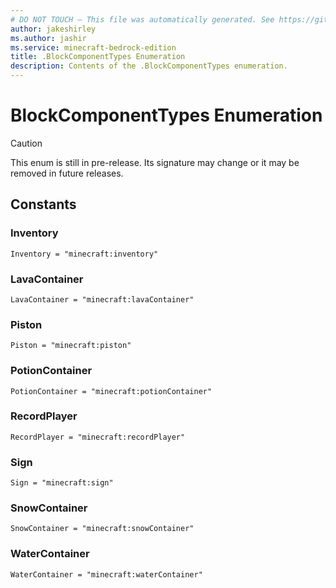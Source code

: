 ```yaml
---
# DO NOT TOUCH — This file was automatically generated. See https://github.com/mojang/minecraftapidocsgenerator to modify descriptions, examples, etc.
author: jakeshirley
ms.author: jashir
ms.service: minecraft-bedrock-edition
title: .BlockComponentTypes Enumeration
description: Contents of the .BlockComponentTypes enumeration.
---
```

# BlockComponentTypes Enumeration

> [!CAUTION]
> This enum is still in pre-release.  Its signature may change or it may be removed in future releases.

## Constants
### **Inventory**
`Inventory = "minecraft:inventory"`
### **LavaContainer**
`LavaContainer = "minecraft:lavaContainer"`
### **Piston**
`Piston = "minecraft:piston"`
### **PotionContainer**
`PotionContainer = "minecraft:potionContainer"`
### **RecordPlayer**
`RecordPlayer = "minecraft:recordPlayer"`
### **Sign**
`Sign = "minecraft:sign"`
### **SnowContainer**
`SnowContainer = "minecraft:snowContainer"`
### **WaterContainer**
`WaterContainer = "minecraft:waterContainer"`
